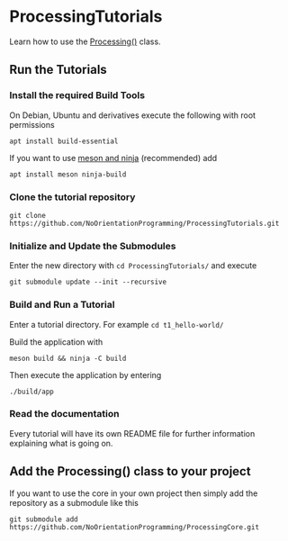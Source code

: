 # ProcessingTutorials <!-- omit in toc -->

Learn how to use the [Processing()](https://github.com/NoOrientationProgramming/ProcessingCore) class.

## Run the Tutorials

### Install the required Build Tools

On Debian, Ubuntu and derivatives execute the following with root permissions

`apt install build-essential`

If you want to use [meson and ninja](https://mesonbuild.com/) (recommended) add

`apt install meson ninja-build`

### Clone the tutorial repository

`git clone https://github.com/NoOrientationProgramming/ProcessingTutorials.git`

### Initialize and Update the Submodules

Enter the new directory with `cd ProcessingTutorials/` and execute

`git submodule update --init --recursive`

### Build and Run a Tutorial

Enter a tutorial directory. For example `cd t1_hello-world/`

Build the application with

`meson build && ninja -C build`

Then execute the application by entering

`./build/app`

### Read the documentation

Every tutorial will have its own README file for further information explaining what is going on.

## Add the Processing() class to your project

If you want to use the core in your own project then simply add the repository as a submodule like this

`git submodule add https://github.com/NoOrientationProgramming/ProcessingCore.git`
